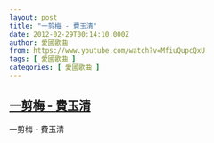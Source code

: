 ```yaml
---
layout: post
title: "一剪梅 - 費玉清"
date: 2012-02-29T00:14:10.000Z
author: 愛國歌曲
from: https://www.youtube.com/watch?v=MfiuQupcQxU
tags: [ 愛國歌曲 ]
categories: [ 愛國歌曲 ]
---
```

<!--1330474450000-->
[一剪梅 - 費玉清](https://www.youtube.com/watch?v=MfiuQupcQxU)
------

<div>
一剪梅 - 費玉清
</div>
